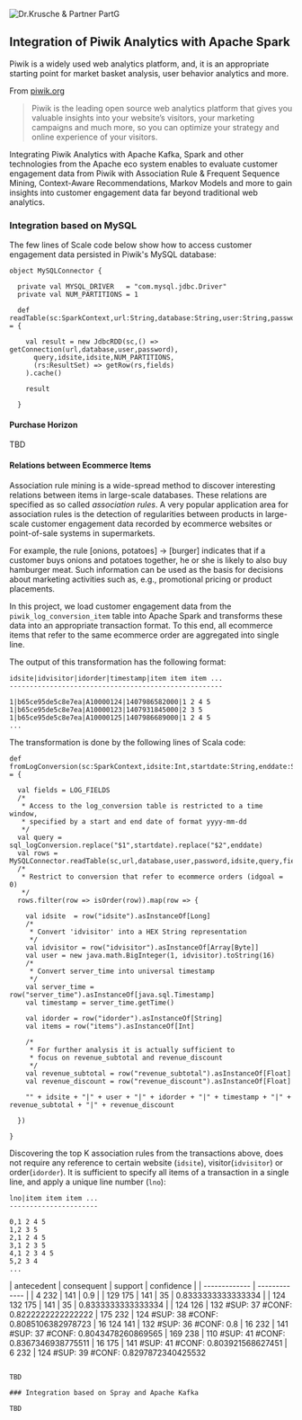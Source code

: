 ![Dr.Krusche & Partner PartG](https://raw.github.com/skrusche63/spark-elastic/master/images/dr-kruscheundpartner.png)

## Integration of Piwik Analytics with Apache Spark 

Piwik is a widely used web analytics platform, and, it is an appropriate starting point for market basket analysis, user behavior analytics and more.

From [piwik.org](http://piwik.org/)
> Piwik is the leading open source web analytics platform that gives you valuable insights into your website’s visitors, your marketing campaigns and much more, so you can optimize your strategy and online experience of your visitors.

Integrating Piwik Analytics with Apache Kafka, Spark and other technologies from the Apache eco system enables to evaluate customer engagement data from Piwik with Association Rule & Frequent Sequence Mining, Context-Aware Recommendations, Markov Models and more to gain insights into customer engagement data far beyond traditional web analytics.

### Integration based on MySQL

The few lines of Scale code below show how to access customer engagement data persisted in Piwik's MySQL database:
```
object MySQLConnector {

  private val MYSQL_DRIVER   = "com.mysql.jdbc.Driver"
  private val NUM_PARTITIONS = 1
   
  def readTable(sc:SparkContext,url:String,database:String,user:String,password:String,idsite:Int,query:String,fields:List[String]):RDD[Map[String,Any]] = {
    
    val result = new JdbcRDD(sc,() => getConnection(url,database,user,password),
      query,idsite,idsite,NUM_PARTITIONS,
      (rs:ResultSet) => getRow(rs,fields)
    ).cache()

    result
    
  }

```

#### Purchase Horizon

TBD

#### Relations between Ecommerce Items 

Association rule mining is a wide-spread method to discover interesting relations between items in large-scale databases. These relations 
are specified as so called *association rules*. A very popular application area for association rules is the detection of regularities between 
products in large-scale customer engagement data recorded by ecommerce websites or point-of-sale systems in supermarkets.

For example, the rule [onions, potatoes] -> [burger] indicates that if a customer buys onions and potatoes together, he or she is likely to also buy 
hamburger meat. Such information can be used as the basis for decisions about marketing activities such as, e.g., promotional pricing or product placements. 

In this project, we load customer engagement data from the `piwik_log_conversion_item` table into Apache Spark and transforms these data into an 
appropriate transaction format. To this end, all ecommerce items that refer to the same ecommerce order are aggregated into single line.

The output of this transformation has the following format:
```
idsite|idvisitor|idorder|timestamp|item item item ...
-----------------------------------------------------

1|b65ce95de5c8e7ea|A10000124|1407986582000|1 2 4 5 
1|b65ce95de5c8e7ea|A10000123|1407931845000|2 3 5
1|b65ce95de5c8e7ea|A10000125|1407986689000|1 2 4 5
...

```

The transformation is done by the following lines of Scala code:
```
def fromLogConversion(sc:SparkContext,idsite:Int,startdate:String,enddate:String):RDD[String] = {

  val fields = LOG_FIELDS
  /*
   * Access to the log_conversion table is restricted to a time window,
   * specified by a start and end date of format yyyy-mm-dd
   */
  val query = sql_logConversion.replace("$1",startdate).replace("$2",enddate)   
  val rows = MySQLConnector.readTable(sc,url,database,user,password,idsite,query,fields)  
  /*
   * Restrict to conversion that refer to ecommerce orders (idgoal = 0)
   */
  rows.filter(row => isOrder(row)).map(row => {
      
    val idsite  = row("idsite").asInstanceOf[Long]
    /*
     * Convert 'idvisitor' into a HEX String representation
     */
    val idvisitor = row("idvisitor").asInstanceOf[Array[Byte]]     
    val user = new java.math.BigInteger(1, idvisitor).toString(16)
    /*
     * Convert server_time into universal timestamp
     */
    val server_time = row("server_time").asInstanceOf[java.sql.Timestamp]
    val timestamp = server_time.getTime()
      
    val idorder = row("idorder").asInstanceOf[String]      
    val items = row("items").asInstanceOf[Int]
      
    /*
     * For further analysis it is actually sufficient to
     * focus on revenue_subtotal and revenue_discount
     */
    val revenue_subtotal = row("revenue_subtotal").asInstanceOf[Float]
    val revenue_discount = row("revenue_discount").asInstanceOf[Float]

    "" + idsite + "|" + user + "|" + idorder + "|" + timestamp + "|" + revenue_subtotal + "|" + revenue_discount
      
  })
    
}
```
Discovering the top K association rules from the transactions above, does not require any reference to certain website (`idsite`), visitor(`idvisitor`) or order(`idorder`). It is sufficient to
specify all items of a transaction in a single line, and apply a unique line number (`lno`):

```
lno|item item item ...
----------------------

0,1 2 4 5
1,2 3 5
2,1 2 4 5
3,1 2 3 5
4,1 2 3 4 5
5,2 3 4
...

```
| antecedent  | consequent | support | confidence |
| ------------- | ------------- |
| 4 232 | 141 | 0.9 |
| 129 175  | 141  | 35 | 0.8333333333333334 |
| 124 132 175  | 141  | 35 | 0.8333333333333334 | 
| 124 126  | 132  #SUP: 37 #CONF: 0.8222222222222222
| 175 232  | 124  #SUP: 38 #CONF: 0.8085106382978723
| 16 124 141  | 132  #SUP: 36 #CONF: 0.8
| 16 232  | 141  #SUP: 37 #CONF: 0.8043478260869565
| 169 238  | 110  #SUP: 41 #CONF: 0.8367346938775511
| 16 175  | 141  #SUP: 41 #CONF: 0.803921568627451
| 6 232  | 124  #SUP: 39 #CONF: 0.8297872340425532

```

TBD

### Integration based on Spray and Apache Kafka

TBD
